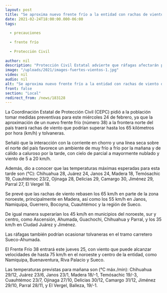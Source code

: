 ```yaml
---
layout: post
title: "Se aproxima nuevo frente frío a la entidad con rachas de viento de hasta 65 km/h  "
date: 2021-02-24T18:00:00.000-06:00
tags:
  
  - precauciones
  
  - frente frío
  
  - Protección Civil
  
author: nil
description: "Protección Civil Estatal advierte que ráfagas afectarán principalmente a Madera, Janos, Namiquipa, Guerrero, Bocoyna, Cuauhtémoc, Ascensión, Ahumada, Guachochi, Chihuahua, Parral, Ciudad Juárez y Jiménez"
image: "/uploads/2021/images-fuertes-vientos-1.jpg"
video: nil
audio: nil
alt: "Se aproxima nuevo frente frío a la entidad con rachas de viento de hasta 65 km/h  "
front: false
section: "Local"
redirect_from: /news/183128
---
```


La Coordinación Estatal de Protección Civil (CEPC) pidió a la población tomar medidas preventivas para este miércoles 24 de febrero, ya que la aproximación de un nuevo frente frío (número 38) a la frontera norte del país traerá rachas de viento que podrían superar hasta los 65 kilómetros por hora (km/h) y tolvaneras.

Señaló que la interacción con la corriente en chorro y una línea seca sobre el norte del país favorece un ambiente de muy frío a frío por la mañana y de cálido a caluroso por la tarde, con cielo de parcial a mayormente nublado y viento de 5 a 20 km/h.

Además, dio a conocer que las temperaturas máximas esperadas para esta tarde son (°C): Chihuahua 28, Juárez 24, Janos 24, Madera 18, Temósachic 19, Cuauhtémoc 23/2, Ojinaga 28, Delicias 29, Camargo 30, Jiménez 29, Parral 27, El Vergel 18.

Se prevé que las rachas de viento rebasen los 65 km/h en parte de la zona noroeste, principalmente en Madera, así como los 55 km/h en Janos, Namiquipa, Guerrero, Bocoyna, Cuauhtémoc y la región de Sueco.

De igual manera superarían los 45 km/h en municipios del noroeste, sur y centro, como Ascensión, Ahumada, Guachochi, Chihuahua y Parral, y los 35 km/h en Ciudad Juárez y Jiménez.

Las ráfagas también podrían ocasionar tolvaneras en el tramo carretero Sueco-Ahumada.

El Frente Frío 38 entrará este jueves 25, con viento que puede alcanzar velocidades de hasta 75 km/h en el noroeste y centro de la entidad, como Namiquipa, Buenaventura, Riva Palacio y Sueco.

Las temperaturas previstas para mañana son (°C máx./min): Chihuahua 29/12, Juárez 23/6, Janos 23/1, Madera 18/-1, Temósachic 19/-3, Cuauhtémoc 23/7, Ojinaga 27/10, Delicias 30/12, Camargo 31/12, Jiménez 29/10, Parral 28/11, y El Vergel, Balleza, 19/-1.